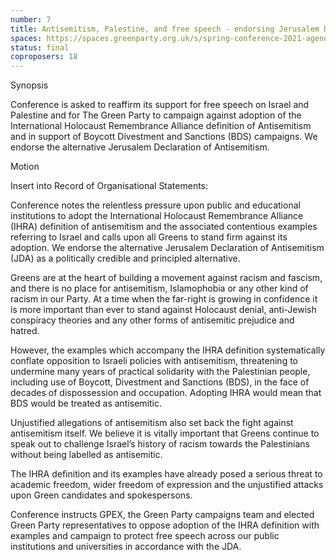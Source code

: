 ```yaml
---
number: 7
title: Antisemitism, Palestine, and free speech - endorsing Jerusalem Declaration instead of IHRA
spaces: https://spaces.greenparty.org.uk/s/spring-conference-2021-agenda-forum2/?contentId=76979
status: final
coproposers: 18
---
```

Synopsis


Conference is asked to reaffirm its support for free speech on Israel and Palestine and for The Green Party to campaign against adoption of the International Holocaust Remembrance Alliance definition of Antisemitism and in support of Boycott Divestment and Sanctions (BDS) campaigns. We endorse the alternative Jerusalem Declaration of Antisemitism.


Motion


Insert into Record of Organisational Statements:


Conference notes the relentless pressure upon public and educational institutions to adopt the International Holocaust Remembrance Alliance (IHRA) definition of antisemitism and the associated contentious examples referring to Israel and calls upon all Greens to stand firm against its adoption. We endorse the alternative Jerusalem Declaration of Antisemitism (JDA) as a politically credible and principled alternative.


Greens are at the heart of building a movement against racism and fascism, and there is no place for antisemitism, Islamophobia or any other kind of racism in our Party. At a time when the far-right is growing in confidence it is more important than ever to stand against Holocaust denial, anti-Jewish conspiracy theories and any other forms of antisemitic prejudice and hatred.


However, the examples which accompany the IHRA definition systematically conflate opposition to Israeli policies with antisemitism, threatening to undermine many years of practical solidarity with the Palestinian people, including use of Boycott, Divestment and Sanctions (BDS), in the face of decades of dispossession and occupation. Adopting IHRA would mean that BDS would be treated as antisemitic.


Unjustified allegations of antisemitism also set back the fight against antisemitism itself. We believe it is vitally important that Greens continue to speak out to challenge Israel’s history of racism towards the Palestinians without being labelled as antisemitic.


The IHRA definition and its examples have already posed a serious threat to academic freedom, wider freedom of expression and the unjustified attacks upon Green candidates and spokespersons.


Conference instructs GPEX, the Green Party campaigns team and elected Green Party representatives to oppose adoption of the IHRA definition with examples and campaign to protect free speech across our public institutions and universities in accordance with the JDA.
